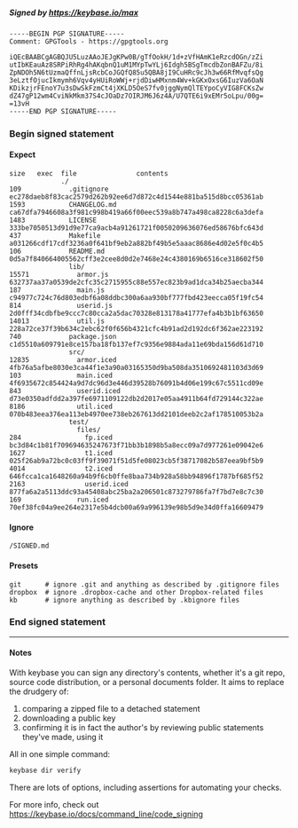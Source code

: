 ##### Signed by https://keybase.io/max
```
-----BEGIN PGP SIGNATURE-----
Comment: GPGTools - https://gpgtools.org

iQEcBAABCgAGBQJU5LuzAAoJEJgKPw0B/gTfOokH/1d+zVfHAmK1eRzcdOGn/zZi
utIbKEauAz8SRPiRhRg4hAKqbnQ1uM1MYpTwYLj6Idgh5BSgTmcdbZonBAFZu/8i
ZpNDOh5N6tUzmaQffnLjsRcbCoJGQfQ85u5QBA8jI9CuHRc9cJh3w66RfMvqfsQg
3eLztfOjucIkmymh6Vqv4yHUiRoWWj+rjdDiwHMxnm4Wv+kGKxOxsG6IuzVa6OaN
KDikzjrFEnoY7u3sDwSkFzmCt4jXKLD5OeS7fv0jggNymQlTEYpoCyVIG8FCKsZw
dZ47gP12wm4CviNkMkm37S4cJOaDz7OIRJM6J6z4A/U7QTE6i9xEMr5oLpu/00g=
=13vH
-----END PGP SIGNATURE-----

```

<!-- END SIGNATURES -->

### Begin signed statement 

#### Expect

```
size   exec  file               contents                                                        
             ./                                                                                 
109            .gitignore       ec278daeb8f83cac2579d262b92ee6d7d872c4d1544e881ba515d8bcc05361ab
1593           CHANGELOG.md     ca67dfa7946608a3f981c998b419a66f00eec539a8b747a498ca8228c6a3defa
1483           LICENSE          333be7050513d91d9e77ca9acb4a91261721f0050209636076ed58676bfc643d
437            Makefile         a031266cdf17cdf3236a0f641bf9eb2a882bf49b5e5aaac8686e4d02e5f0c4b5
106            README.md        0d5a7f840664005562cff3e2cee8d0d2e7468e24c4380169b6516ce318602f50
               lib/                                                                             
15571            armor.js       632737aa37a0539de2cfc35c2715955c88e557ec823b9ad1dca34b25aecba344
187              main.js        c94977c724c76d803edbf6a08ddbc300a6aa930bf777fbd423eecca05f19fc54
814              userid.js      2d0fff34cdbfbe9ccc7c80cca2a5dac70328e813178a41777efa4b3b1bf63650
14013            util.js        228a72ce37f39b634c2ebc62f0f656b4321cfc4b91ad2d192dc6f362ae223192
740            package.json     c1d5510a609791e8ce157ba18fb137ef7c9356e9884ada11e69bda156d61d710
               src/                                                                             
12835            armor.iced     4fb76a5afbe8030e3ca44f1e3a90a03165350d9ba508da3510692481103d3d69
103              main.iced      4f6935672c854424a9d7dc96d3e446d39528b76091b4d06e199c67c5511cd09e
843              userid.iced    d73e0350adfdd2a397fe6971109122db2d2017e05aa4911b64fd729144c322ae
8186             util.iced      070b483eea376ea113eb4970ee738eb267613dd2101deeb2c2af178510053b2a
               test/                                                                            
                 files/                                                                         
284                fp.iced      bc3d84c1b81f709694635247673f71bb3b1898b5a8ecc09a7d977261e09042e6
1627               t1.iced      025f26ab9a72bc0c03ff9f39071f51d5fe08023cb5f38717082b587eea9bf5b9
4014               t2.iced      646fcca1ca1648260a94b9f6cb0ffe8baa734b928a58bb94896f1787bf685f52
2163               userid.iced  877fa6a2a5113ddc93a45408abc25ba2a206501c873279786fa7f7bd7e8c7c30
169              run.iced       70ef38fc04a9ee264e2317e5b4dcb00a69a996139e98b5d9e34d0ffa16609479
```

#### Ignore

```
/SIGNED.md
```

#### Presets

```
git      # ignore .git and anything as described by .gitignore files
dropbox  # ignore .dropbox-cache and other Dropbox-related files    
kb       # ignore anything as described by .kbignore files          
```

<!-- summarize version = 0.0.9 -->

### End signed statement

<hr>

#### Notes

With keybase you can sign any directory's contents, whether it's a git repo,
source code distribution, or a personal documents folder. It aims to replace the drudgery of:

  1. comparing a zipped file to a detached statement
  2. downloading a public key
  3. confirming it is in fact the author's by reviewing public statements they've made, using it

All in one simple command:

```bash
keybase dir verify
```

There are lots of options, including assertions for automating your checks.

For more info, check out https://keybase.io/docs/command_line/code_signing